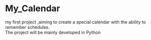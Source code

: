# My_Calendar
my first project ,aiming to create a special calendar with the ability to remember schedules.<br>The project will be mainly developed in Python

